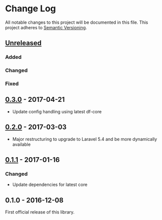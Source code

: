 # Change Log
All notable changes to this project will be documented in this file.
This project adheres to [Semantic Versioning](http://semver.org/).

## [Unreleased]
### Added
### Changed
### Fixed

## [0.3.0] - 2017-04-21
- Update config handling using latest df-core

## [0.2.0] - 2017-03-03
- Major restructuring to upgrade to Laravel 5.4 and be more dynamically available

## [0.1.1] - 2017-01-16
### Changed
- Update dependencies for latest core

## 0.1.0 - 2016-12-08
First official release of this library.

[Unreleased]: https://github.com/dreamfactorysoftware/df-azure-ad/compare/0.3.0...HEAD
[0.3.0]: https://github.com/dreamfactorysoftware/df-azure-ad/compare/0.2.0...0.3.0
[0.2.0]: https://github.com/dreamfactorysoftware/df-azure-ad/compare/0.1.1...0.2.0
[0.1.1]: https://github.com/dreamfactorysoftware/df-azure-ad/compare/0.1.0...0.1.1
